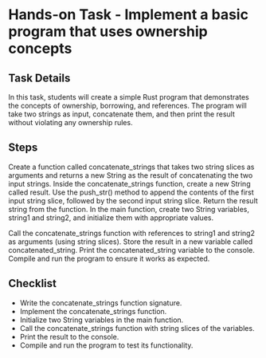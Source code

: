 # Hands-on Task - Implement a basic program that uses ownership concepts

## Task Details

In this task, students will create a simple Rust program that demonstrates the concepts of ownership, borrowing, and references. The program will take two strings as input, concatenate them, and then print the result without violating any ownership rules.

## Steps

Create a function called concatenate_strings that takes two string slices as arguments and returns a new String as the result of concatenating the two input strings.
Inside the concatenate_strings function, create a new String called result. Use the push_str() method to append the contents of the first input string slice, followed by the second input string slice.
Return the result string from the function.
In the main function, create two String variables, string1 and string2, and initialize them with appropriate values.

Call the concatenate_strings function with references to string1 and string2 as arguments (using string slices). Store the result in a new variable called concatenated_string.
Print the concatenated_string variable to the console.
Compile and run the program to ensure it works as expected.

## Checklist

- Write the concatenate_strings function signature.
- Implement the concatenate_strings function.
- Initialize two String variables in the main function.
- Call the concatenate_strings function with string slices of the variables.
- Print the result to the console.
- Compile and run the program to test its functionality.
